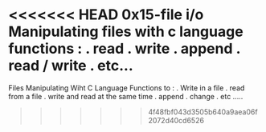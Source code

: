 <<<<<<< HEAD
0x15-file i/o
Manipulating files with c language
functions :
. read
. write
. append
. read / write
. etc... 
=======
Files Manipulating Wiht C Language 
Functions to :
. Write in a file
. read from a file
. write and read at the same time
. append
. change
. etc .....
>>>>>>> 4f48fbf043d3505b640a9aea06f2072d40cd6526
